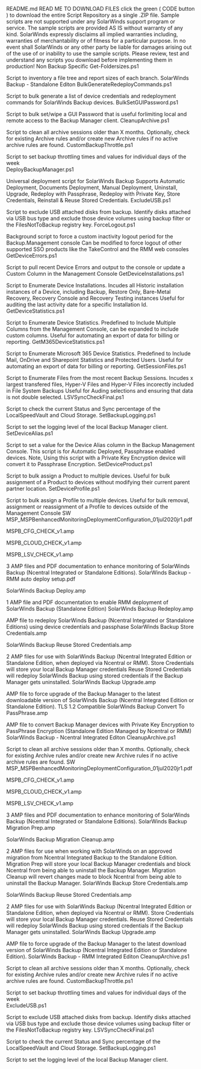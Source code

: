 README.md
READ ME
TO DOWNLOAD FILES click the green ( CODE button ) to download the entire Script Repository as a single .ZIP file.
Sample scripts are not supported under any SolarWinds support program or service.
The sample scripts are provided AS IS without warranty of any kind.
SolarWinds expressly disclaims all implied warranties including, warranties of merchantability or of fitness for a particular purpose.
In no event shall SolarWinds or any other party be liable for damages arising out of the use of or inability to use the sample scripts.
Please review, test and understand any scripts you download before implementing them in production!
Non Backup Specific
Get-Foldersizes.ps1

Script to inventory a file tree and report sizes of each branch.
SolarWinds Backup - Standalone Editon
BulkGenerateRedeployCommands.ps1

Script to bulk generate a list of device credentials and redeployment commands for SolarWinds Backup devices.
BulkSetGUIPassword.ps1

Script to bulk set/wipe a GUI Password that is useful forlimiting local and remote access to the Backup Manager client.
CleanupArchive.ps1

Script to clean all archive sessions older than X months. 
Optionally, check for existing Archive rules and/or create new Archive rules if no active archive rules are found.
CustomBackupThrottle.ps1

Script to set backup throttling times and values for individual days of the week   
DeployBackupManager.ps1

Universal deployment script for SolarWinds Backup
Supports Automatic Deployment, Documents Deployment, Manual Deployment, Uninstall, Upgrade, Redeploy with Passphrase,
Redeploy with Private Key, Store Credentials, Reinstall & Reuse Stored Credentials.
ExcludeUSB.ps1

Script to exclude USB attached disks from backup.
Identify disks attached via USB bus type and exclude those device volumes using backup filter or the FilesNotToBackup registry key.
ForceLogout.ps1

Background script to force a custom inactivity logout period for the Backup.Management console
Can be modified to force logout of other supported SSO products like the TakeControl and the RMM web consoles
GetDeviceErrors.ps1

Script to pull recent Device Errors and output to the console or update a Custom Column in the Management Console
GetDeviceInstallations.ps1

Script to Enumerate Device Installations.
Incudes all Historic installation instances of a Device, including Backup, Restore Only, Bare-Metal Recovery, Recovery Console and Recovery Testing instances
    Useful for auditing the last activity date for a specific Installation Id.
GetDeviceStatistics.ps1

Script to Enumerate Device Statistics.
Predefined to Include Multiple Columns from the Management Console, can be expanded to include custom columns.
    Useful for automating an export of data for billing or reporting.
GetM365DeviceStatistics.ps1

Script to Enumerate Microsoft 365 Device Statistics.
Predefined to Include Mail, OnDrive and Sharepoint Statistics and Protected Users.
    Useful for automating an export of data for billing or reporting.
GetSessionFiles.ps1

Script to Enumerate Files from the most recent Backup Sessions.
Incudes x largest transfered files, Hyper-V Files and Hyper-V Files incorectly included in File System Backups 
    Useful for Auding selections and ensuring that data is not double selected.
LSVSyncCheckFinal.ps1

Script to check the current Status and Sync percentage of the LocalSpeedVault and Cloud Storage.
SetBackupLogging.ps1

Script to set the logging level of the local Backup Manager client.
SetDeviceAlias.ps1

Script to set a value for the Device Alias column in the Backup Management Console.
This script is for Automatic Deployed, Passphrase enabled devices.
Note, Using this script with a Private Key Encryption device will convert it to Passphrase Encryption.
SetDeviceProduct.ps1

Script to bulk assign a Product to multiple devices.
Useful for bulk assignment of a Product to devices without modifying their current parent partner location.
SetDeviceProfile.ps1

Script to bulk assign a Profile to multiple devices.
Useful for bulk removal, assignment or reassignment of a Profile to devices outside of the Management Console
SW MSP_MSPBenhancedMonitoringDeploymentConfiguration_01jul2020jr1.pdf

MSPB_CFG_CHECK_v1.amp

MSPB_CLOUD_CHECK_v1.amp

MSPB_LSV_CHECK_v1.amp

3 AMP files and PDF documentation to enhance monitoring of SolarWinds Backup (Ncentral Integrated or Standalone Editions).
SolarWinds Backup - RMM auto deploy setup.pdf

SolarWinds Backup Deploy.amp

1 AMP file and PDF documentation to enable RMM deployment of SolarWinds Backup (Standalone Edition)
SolarWinds Backup Redeploy.amp

AMP file to redeploy SolarWinds Backup (Ncentral Integrated or Standalone Editions) 
using device credentials and passphase 
SolarWinds Backup Store Credentials.amp

SolarWinds Backup Reuse Stored Credentials.amp

2 AMP files for use with SolarWinds Backup (Ncentral Integrated Edition or Standalone Edition, when deployed via Ncentral or RMM).
Store Credentials will store your local Backup Manager credentials 
Reuse Stored Credentials will redeploy SolarWinds Backup using stored credentials if the Backup Manager gets uninstalled. 
SolarWinds Backup Upgrade.amp

AMP file to force upgrade of the Backup Manager to the latest downloadable version of SolarWinds Backup (Ncentral Integrated Edition or Standalone Edition).
TLS 1.2 Compatible
SolarWinds Backup Convert To PassPhrase.amp

AMP file to convert Backup Manager devices with Private Key Encryption to PassPhrase Encryption (Standalone Edition Managed by Ncentral or RMM)
SolarWinds Backup - Ncentral Integrated Editon
CleanupArchive.ps1

Script to clean all archive sessions older than X months. 
Optionally, check for existing Archive rules and/or create new Archive rules if no active archive rules are found.
SW MSP_MSPBenhancedMonitoringDeploymentConfiguration_01jul2020jr1.pdf

MSPB_CFG_CHECK_v1.amp

MSPB_CLOUD_CHECK_v1.amp

MSPB_LSV_CHECK_v1.amp

3 AMP files and PDF documentation to enhance monitoring of SolarWinds Backup (Ncentral Integrated or Standalone Editions).
SolarWinds Backup Migration Prep.amp

SolarWinds Backup Migration Cleanup.amp

2 AMP files for use when working with SolarWinds on an approved migration from Ncentral Integrated Backup to the Standalone Edition.
Migration Prep will store your local Backup Manager credentials and block Ncentral from being able to uninstall the Backup Manager. 
Migration Cleanup will revert changes made to block Ncentral from being able to uninstall the Backup Manager. 
SolarWinds Backup Store Credentials.amp

SolarWinds Backup Reuse Stored Credentials.amp

2 AMP files for use with SolarWinds Backup (Ncentral Integrated Edition or Standalone Edition, when deployed via Ncentral or RMM).
Store Credentials will store your local Backup Manager credentials.
Reuse Stored Credentials will redeploy SolarWinds Backup using stored credentials if the Backup Manager gets uninstalled. 
SolarWinds Backup Upgrade.amp

AMP file to force upgrade of the Backup Manager to the latest download version of SolarWinds Backup (Ncentral Integrated Edition or Standalone Edition).
SolarWinds Backup - RMM Integrated Editon
CleanupArchive.ps1

Script to clean all archive sessions older than X months. 
Optionally, check for existing Archive rules and/or create new Archive rules if no active archive rules are found.
CustomBackupThrottle.ps1

Script to set backup throttling times and values for individual days of the week   
ExcludeUSB.ps1

Script to exclude USB attached disks from backup.
Identify disks attached via USB bus type and exclude those device volumes using backup filter or the FilesNotToBackup registry key.
LSVSyncCheckFinal.ps1

Script to check the current Status and Sync percentage of the LocalSpeedVault and Cloud Storage.
SetBackupLogging.ps1

Script to set the logging level of the local Backup Manager client.
